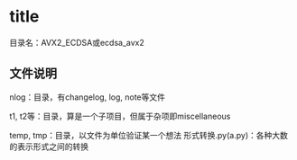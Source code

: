 # title
目录名：AVX2_ECDSA或ecdsa_avx2

## 文件说明
nlog：目录，有changelog, log, note等文件

t1, t2等：目录，算是一个子项目，但属于杂项即miscellaneous

temp, tmp：目录，以文件为单位验证某一个想法
形式转换.py(a.py)：各种大数的表示形式之间的转换

